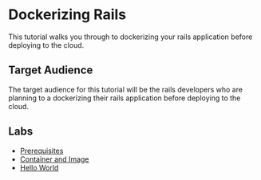 # Dockerizing Rails

This tutorial walks you through to dockerizing your rails application before deploying to the cloud.

## Target Audience

The target audience for this tutorial will be the rails developers who are planning to a dockerizing their rails application before deploying to the cloud.

## Labs

* [Prerequisites](docs/01-prerequisites.md)
* [Container and Image](docs/02-container-and-image.md)
* [Hello World](docs/03-hello-world.md)